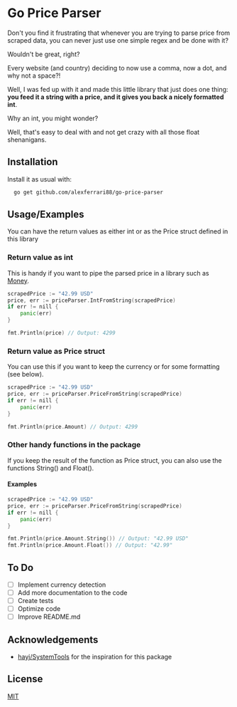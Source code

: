 
# Go Price Parser

Don't you find it frustrating that whenever you are trying to parse price from scraped data, you can never just use one simple regex and be done with it?

Wouldn't be great, right?

Every website (and country) deciding to now use a comma, now a dot, and why not a space?!

Well, I was fed up with it and made this little library that just does one thing: **you feed it a string with a price, and it gives you back a nicely formatted int**.

Why an int, you might wonder?

Well, that's easy to deal with and not get crazy with all those float shenanigans.
## Installation

Install it as usual with:

```bash
  go get github.com/alexferrari88/go-price-parser
```
    
## Usage/Examples

You can have the return values as either int or as the Price struct defined in this library

### Return value as int
This is handy if you want to pipe the parsed price in a library such as [Money](https://github.com/Rhymond/go-money).
```go
scrapedPrice := "42.99 USD"
price, err := priceParser.IntFromString(scrapedPrice)
if err != nill {
    panic(err)
}

fmt.Println(price) // Output: 4299
```

### Return value as Price struct
You can use this if you want to keep the currency or for some formatting (see below).
```go
scrapedPrice := "42.99 USD"
price, err := priceParser.PriceFromString(scrapedPrice)
if err != nill {
    panic(err)
}

fmt.Println(price.Amount) // Output: 4299
```

### Other handy functions in the package
If you keep the result of the function as Price struct, you can also use the functions String() and Float().
#### Examples
```go
scrapedPrice := "42.99 USD"
price, err := priceParser.PriceFromString(scrapedPrice)
if err != nill {
    panic(err)
}

fmt.Println(price.Amount.String()) // Output: "42.99 USD"
fmt.Println(price.Amount.Float()) // Output: "42.99"
```



## To Do
- [ ]  Implement currency detection
- [ ]  Add more documentation to the code
- [ ]  Create tests
- [ ]  Optimize code
- [ ]  Improve README.md
## Acknowledgements

 - [hayj/SystemTools](https://github.com/hayj/SystemTools) for the inspiration for this package
## License

[MIT](https://choosealicense.com/licenses/mit/)

